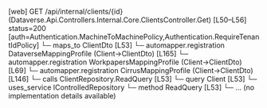 [web] GET /api/internal/clients/{id}  (Dataverse.Api.Controllers.Internal.Core.ClientsController.Get)  [L50–L56] status=200 [auth=Authentication.MachineToMachinePolicy,Authentication.RequireTenantIdPolicy]
  └─ maps_to ClientDto [L53]
    └─ automapper.registration DataverseMappingProfile (Client->ClientDto) [L165]
    └─ automapper.registration WorkpapersMappingProfile (Client->ClientDto) [L69]
    └─ automapper.registration CirrusMappingProfile (Client->ClientDto) [L146]
  └─ calls ClientRepository.ReadQuery [L53]
  └─ query Client [L53]
  └─ uses_service IControlledRepository<Client>
    └─ method ReadQuery [L53]
      └─ ... (no implementation details available)

